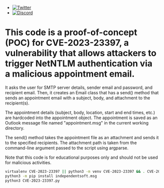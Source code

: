 - [![Twitter](https://img.shields.io/twitter/follow/abdulr7mann?style=social)](https://twitter.com/intent/follow?screen_name=abdulr7mann)
- [![Discord](https://user-images.githubusercontent.com/7288322/34429152-141689f8-ecb9-11e7-8003-b5a10a5fcb29.png?label=Join&amp;style=social)](https://discord.gg/pN5dPYu)
# This code is a proof-of-concept (POC) for CVE-2023-23397, a vulnerability that allows attackers to trigger NetNTLM authentication via a malicious appointment email.

It asks the user for SMTP server details, sender email and password, and recipient email. Then, it creates an Email class that has a send() method that sends an appointment email with a subject, body, and attachment to the recipient(s).

The appointment details (subject, body, location, start and end times, etc.) are hardcoded into the appointment object. The appointment is saved as an Outlook message file named "appointment.msg" in the current working directory.

The send() method takes the appointment file as an attachment and sends it to the specified recipients. The attachment path is taken from the command-line argument passed to the script using argparse.

Note that this code is for educational purposes only and should not be used for malicious activities.
```bash
virtualenv CVE-2023-23397 || python3 -m venv CVE-2023-23397 && . CVE-2023-23397/bin/activate
python3 -m pip install independentsoft.msg
python3 CVE-2023-23397.py
```
